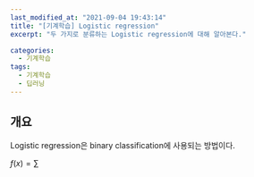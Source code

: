 ```yaml
---
last_modified_at: "2021-09-04 19:43:14"
title: "[기계학습] Logistic regression"
excerpt: "두 가지로 분류하는 Logistic regression에 대해 알아본다."

categories:
  - 기계학습
tags:
  - 기계학습
  - 딥러닝
---
```


## 개요

Logistic regression은 binary classification에 사용되는 방법이다.

$f(x)=\sum$
